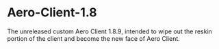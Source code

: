 # Aero-Client-1.8
The unreleased custom Aero Client 1.8.9, intended to wipe out the reskin portion of the client and become the new face of Aero Client.
